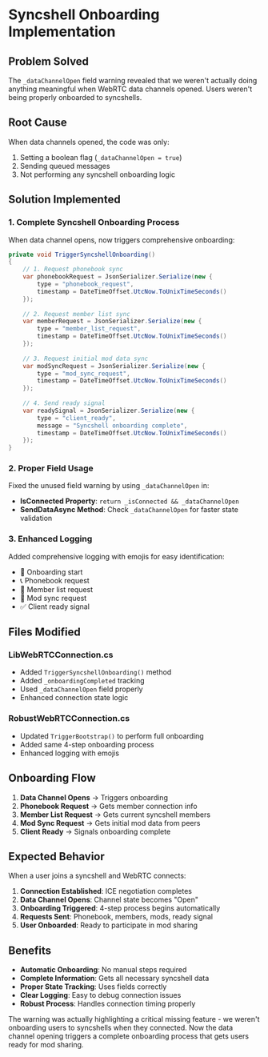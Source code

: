 # Syncshell Onboarding Implementation

## Problem Solved
The `_dataChannelOpen` field warning revealed that we weren't actually doing anything meaningful when WebRTC data channels opened. Users weren't being properly onboarded to syncshells.

## Root Cause
When data channels opened, the code was only:
1. Setting a boolean flag (`_dataChannelOpen = true`)
2. Sending queued messages
3. Not performing any syncshell onboarding logic

## Solution Implemented

### 1. Complete Syncshell Onboarding Process
When data channel opens, now triggers comprehensive onboarding:

```csharp
private void TriggerSyncshellOnboarding()
{
    // 1. Request phonebook sync
    var phonebookRequest = JsonSerializer.Serialize(new {
        type = "phonebook_request",
        timestamp = DateTimeOffset.UtcNow.ToUnixTimeSeconds()
    });
    
    // 2. Request member list sync  
    var memberRequest = JsonSerializer.Serialize(new {
        type = "member_list_request",
        timestamp = DateTimeOffset.UtcNow.ToUnixTimeSeconds()
    });
    
    // 3. Request initial mod data sync
    var modSyncRequest = JsonSerializer.Serialize(new {
        type = "mod_sync_request", 
        timestamp = DateTimeOffset.UtcNow.ToUnixTimeSeconds()
    });
    
    // 4. Send ready signal
    var readySignal = JsonSerializer.Serialize(new {
        type = "client_ready",
        message = "Syncshell onboarding complete",
        timestamp = DateTimeOffset.UtcNow.ToUnixTimeSeconds()
    });
}
```

### 2. Proper Field Usage
Fixed the unused field warning by using `_dataChannelOpen` in:
- **IsConnected Property**: `return _isConnected && _dataChannelOpen`
- **SendDataAsync Method**: Check `_dataChannelOpen` for faster state validation

### 3. Enhanced Logging
Added comprehensive logging with emojis for easy identification:
- 🚀 Onboarding start
- 📞 Phonebook request
- 👥 Member list request  
- 🎨 Mod sync request
- ✅ Client ready signal

## Files Modified

### LibWebRTCConnection.cs
- Added `TriggerSyncshellOnboarding()` method
- Added `_onboardingCompleted` tracking
- Used `_dataChannelOpen` field properly
- Enhanced connection state logic

### RobustWebRTCConnection.cs  
- Updated `TriggerBootstrap()` to perform full onboarding
- Added same 4-step onboarding process
- Enhanced logging with emojis

## Onboarding Flow

1. **Data Channel Opens** → Triggers onboarding
2. **Phonebook Request** → Gets member connection info
3. **Member List Request** → Gets current syncshell members
4. **Mod Sync Request** → Gets initial mod data from peers
5. **Client Ready** → Signals onboarding complete

## Expected Behavior

When a user joins a syncshell and WebRTC connects:

1. **Connection Established**: ICE negotiation completes
2. **Data Channel Opens**: Channel state becomes "Open"
3. **Onboarding Triggered**: 4-step process begins automatically
4. **Requests Sent**: Phonebook, members, mods, ready signal
5. **User Onboarded**: Ready to participate in mod sharing

## Benefits

- **Automatic Onboarding**: No manual steps required
- **Complete Information**: Gets all necessary syncshell data
- **Proper State Tracking**: Uses fields correctly
- **Clear Logging**: Easy to debug connection issues
- **Robust Process**: Handles connection timing properly

The warning was actually highlighting a critical missing feature - we weren't onboarding users to syncshells when they connected. Now the data channel opening triggers a complete onboarding process that gets users ready for mod sharing.